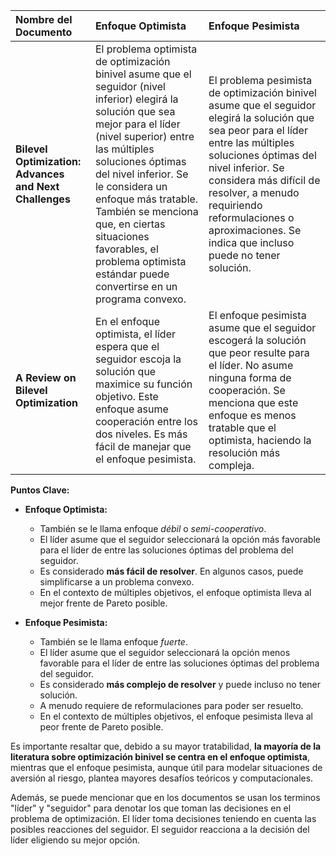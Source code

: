 

| Nombre del Documento                                   | Enfoque Optimista                                                                                                                                                                                                                                                                                                                                                                       | Enfoque Pesimista                                                                                                                                                                                                                                                                                                                                                                                                                       |
| :----------------------------------------------------- | :--------------------------------------------------------------------------------------------------------------------------------------------------------------------------------------------------------------------------------------------------------------------------------------------------------------------------------------------------------------------------------------------- | :------------------------------------------------------------------------------------------------------------------------------------------------------------------------------------------------------------------------------------------------------------------------------------------------------------------------------------------------------------------------------------------------------------------------------------------------------------- |
| **Bilevel Optimization: Advances and Next Challenges** | El problema optimista de optimización binivel asume que el seguidor (nivel inferior) elegirá la solución que sea mejor para el líder (nivel superior) entre las múltiples soluciones óptimas del nivel inferior. Se le considera un enfoque más tratable. También se menciona que, en ciertas situaciones favorables, el problema optimista estándar puede convertirse en un programa convexo. | El problema pesimista de optimización binivel asume que el seguidor elegirá la solución que sea peor para el líder entre las múltiples soluciones óptimas del nivel inferior. Se considera más difícil de resolver, a menudo requiriendo reformulaciones o aproximaciones. Se indica que incluso puede no tener solución. |
| **A Review on Bilevel Optimization**                    | En el enfoque optimista, el líder espera que el seguidor escoja la solución que maximice su función objetivo. Este enfoque asume cooperación entre los dos niveles. Es más fácil de manejar que el enfoque pesimista.                                                                                                                                                   | El enfoque pesimista asume que el seguidor escogerá la solución que peor resulte para el líder. No asume ninguna forma de cooperación. Se menciona que este enfoque es menos tratable que el optimista, haciendo la resolución más compleja.                                                                                                                   |


**Puntos Clave:**

*   **Enfoque Optimista:**
    *   También se le llama enfoque *débil* o *semi-cooperativo*.
    *   El líder asume que el seguidor seleccionará la opción más favorable para el líder de entre las soluciones óptimas del problema del seguidor.
    *   Es considerado **más fácil de resolver**. En algunos casos, puede simplificarse a un problema convexo.
    *   En el contexto de múltiples objetivos, el enfoque optimista lleva al mejor frente de Pareto posible.

*   **Enfoque Pesimista:**
    *   También se le llama enfoque *fuerte*.
    *   El líder asume que el seguidor seleccionará la opción menos favorable para el líder de entre las soluciones óptimas del problema del seguidor.
    *   Es considerado **más complejo de resolver** y puede incluso no tener solución.
    *   A menudo requiere de reformulaciones para poder ser resuelto.
    *   En el contexto de múltiples objetivos, el enfoque pesimista lleva al peor frente de Pareto posible.

Es importante resaltar que, debido a su mayor tratabilidad, **la mayoría de la literatura sobre optimización binivel se centra en el enfoque optimista**, mientras que el enfoque pesimista, aunque útil para modelar situaciones de aversión al riesgo, plantea mayores desafíos teóricos y computacionales.

Además, se puede mencionar que en los documentos se usan los terminos "líder" y "seguidor" para denotar los que toman las decisiones en el problema de optimización. El líder toma decisiones teniendo en cuenta las posibles reacciones del seguidor. El seguidor reacciona a la decisión del líder eligiendo su mejor opción.
